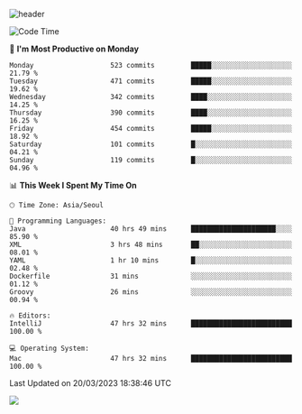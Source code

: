 ![header](https://capsule-render.vercel.app/api?type=Egg&color=timeAuto&height=300&section=header&text=PoPo&fontSize=90&animation=fadeIn)

  <!--START_SECTION:waka-->
![Code Time](http://img.shields.io/badge/Code%20Time-583%20hrs%2049%20mins-blue)

📅 **I'm Most Productive on Monday** 

```text
Monday                   523 commits         █████░░░░░░░░░░░░░░░░░░░░   21.79 % 
Tuesday                  471 commits         █████░░░░░░░░░░░░░░░░░░░░   19.62 % 
Wednesday                342 commits         ████░░░░░░░░░░░░░░░░░░░░░   14.25 % 
Thursday                 390 commits         ████░░░░░░░░░░░░░░░░░░░░░   16.25 % 
Friday                   454 commits         █████░░░░░░░░░░░░░░░░░░░░   18.92 % 
Saturday                 101 commits         █░░░░░░░░░░░░░░░░░░░░░░░░   04.21 % 
Sunday                   119 commits         █░░░░░░░░░░░░░░░░░░░░░░░░   04.96 % 
```


📊 **This Week I Spent My Time On** 

```text
🕑︎ Time Zone: Asia/Seoul

💬 Programming Languages: 
Java                     40 hrs 49 mins      █████████████████████░░░░   85.90 % 
XML                      3 hrs 48 mins       ██░░░░░░░░░░░░░░░░░░░░░░░   08.01 % 
YAML                     1 hr 10 mins        █░░░░░░░░░░░░░░░░░░░░░░░░   02.48 % 
Dockerfile               31 mins             ░░░░░░░░░░░░░░░░░░░░░░░░░   01.12 % 
Groovy                   26 mins             ░░░░░░░░░░░░░░░░░░░░░░░░░   00.94 % 

🔥 Editors: 
IntelliJ                 47 hrs 32 mins      █████████████████████████   100.00 % 

💻 Operating System: 
Mac                      47 hrs 32 mins      █████████████████████████   100.00 % 
```


 Last Updated on 20/03/2023 18:38:46 UTC
<!--END_SECTION:waka-->



<img src="https://capsule-render.vercel.app/api?type=Egg&color=timeAuto&height=300&section=footer&text=PoPo&fontSize=90&animation=fadeIn&reversal=true" />
